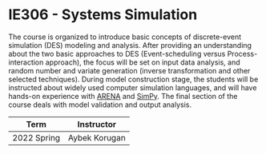 # IE306 - Systems Simulation

The course is organized to introduce basic concepts of discrete-event simulation (DES) modeling and analysis. After providing an understanding about the two basic approaches to DES (Event-scheduling versus Process-interaction approach), the focus will be set on input data analysis, and random number and variate generation (inverse transformation and other selected techniques). During model construction stage, the students will be instructed about widely used computer simulation languages, and will have hands-on experience with [ARENA](https://www.rockwellautomation.com/en-us/products/software/arena-simulation.html) and [SimPy](https://simpy.readthedocs.io/en/latest/). The final section of the course deals with model validation and output analysis.

| Term          | Instructor   |
| ------------- |:-------------:|
| 2022 Spring       | Aybek Korugan |   


